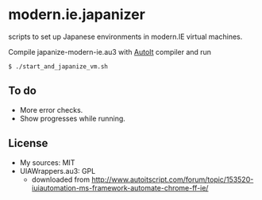 modern.ie.japanizer
===================

scripts to set up Japanese environments in modern.IE virtual machines.

Compile japanize-modern-ie.au3 with [AutoIt](http://www.autoitscript.com/site/autoit/) compiler and run

```
$ ./start_and_japanize_vm.sh
```


To do
-----

* More error checks.
* Show progresses while running.

## License

- My sources: MIT
- UIAWrappers.au3: GPL 
    - downloaded from http://www.autoitscript.com/forum/topic/153520-iuiautomation-ms-framework-automate-chrome-ff-ie/

